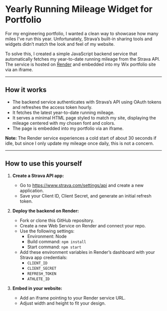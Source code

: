 # Yearly Running Mileage Widget for Portfolio

For my engineering portfolio, I wanted a clean way to showcase how many miles I've run this year. Unfortunately, Strava’s built-in sharing tools and widgets didn’t match the look and feel of my website.

To solve this, I created a simple JavaScript backend service that automatically fetches my year-to-date running mileage from the Strava API. The service is hosted on [Render](https://render.com) and embedded into my Wix portfolio site via an iframe.

---

## How it works

- The backend service authenticates with Strava’s API using OAuth tokens and refreshes the access token hourly.
- It fetches the latest year-to-date running mileage.
- It serves a minimal HTML page styled to match my site, displaying the mileage centered with my chosen font and colors.
- The page is embedded into my portfolio via an iframe.

**Note:** The Render service experiences a cold start of about 30 seconds if idle, but since I only update my mileage once daily, this is not a concern.

---

## How to use this yourself

1. **Create a Strava API app:**

   - Go to https://www.strava.com/settings/api and create a new application.
   - Save your Client ID, Client Secret, and generate an initial refresh token.

2. **Deploy the backend on Render:**

   - Fork or clone this GitHub repository.
   - Create a new Web Service on Render and connect your repo.
   - Use the following settings:
     - Environment: Node
     - Build command: `npm install`
     - Start command: `npm start`
   - Add these environment variables in Render’s dashboard with your Strava app credentials:
     - `CLIENT_ID`
     - `CLIENT_SECRET`
     - `REFRESH_TOKEN`
     - `ATHLETE_ID`

3. **Embed in your website:**

   - Add an iframe pointing to your Render service URL.
   - Adjust width and height to fit your design.
